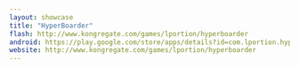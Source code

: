 ```yaml
---
layout: showcase
title: "HyperBoarder"
flash: http://www.kongregate.com/games/lportion/hyperboarder
android: https://play.google.com/store/apps/details?id=com.lportion.hyperboarder
website: http://www.kongregate.com/games/lportion/hyperboarder
---
```

